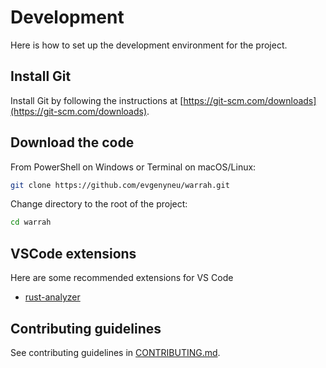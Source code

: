 # Development

Here is how to set up the development environment for the project.

## Install Git

Install Git by following the instructions at [https://git-scm.com/downloads](https://git-scm.com/downloads).

## Download the code

From PowerShell on Windows or Terminal on macOS/Linux:

```bash
git clone https://github.com/evgenyneu/warrah.git
```

Change directory to the root of the project:

```bash
cd warrah
```

## VSCode extensions

Here are some recommended extensions for VS Code

* [rust-analyzer](https://marketplace.visualstudio.com/items?itemName=rust-lang.rust-analyzer)


## Contributing guidelines

See contributing guidelines in [CONTRIBUTING.md](../CONTRIBUTING.md).
